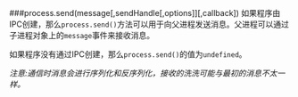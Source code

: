 ###process.send(message[,sendHandle[,options]][,callback])
如果程序由IPC创建，那么`process.send()`方法可以用于向父进程发送消息。父进程可以通过子进程对象上的`message`事件来接收消息。

如果程序没有通过IPC创建，那么`process.send()`的值为`undefined`。

_注意:通信时消息会进行序列化和反序列化，接收的洗洗可能与最初的消息不太一样。_
